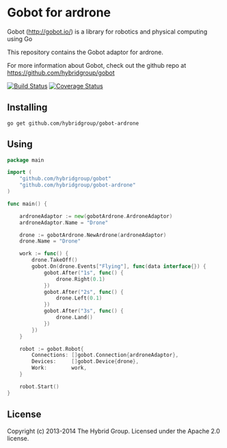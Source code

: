 # Gobot for ardrone

Gobot (http://gobot.io/) is a library for robotics and physical computing using Go

This repository contains the Gobot adaptor for ardrone.

For more information about Gobot, check out the github repo at
https://github.com/hybridgroup/gobot

[![Build Status](https://travis-ci.org/hybridgroup/gobot-ardrone.svg?branch=master)](https://travis-ci.org/hybridgroup/gobot-ardrone) [![Coverage Status](https://coveralls.io/repos/hybridgroup/gobot-ardrone/badge.png)](https://coveralls.io/r/hybridgroup/gobot-ardrone)

## Installing
```
go get github.com/hybridgroup/gobot-ardrone
```
## Using
```go
package main

import (
	"github.com/hybridgroup/gobot"
	"github.com/hybridgroup/gobot-ardrone"
)

func main() {

	ardroneAdaptor := new(gobotArdrone.ArdroneAdaptor)
	ardroneAdaptor.Name = "Drone"

	drone := gobotArdrone.NewArdrone(ardroneAdaptor)
	drone.Name = "Drone"

	work := func() {
		drone.TakeOff()
		gobot.On(drone.Events["Flying"], func(data interface{}) {
			gobot.After("1s", func() {
				drone.Right(0.1)
			})
			gobot.After("2s", func() {
				drone.Left(0.1)
			})
			gobot.After("3s", func() {
				drone.Land()
			})
		})
	}

	robot := gobot.Robot{
		Connections: []gobot.Connection{ardroneAdaptor},
		Devices:     []gobot.Device{drone},
		Work:        work,
	}

	robot.Start()
}
```

## License

Copyright (c) 2013-2014 The Hybrid Group. Licensed under the Apache 2.0 license.
